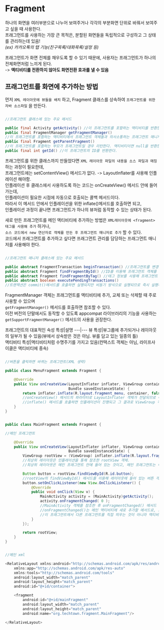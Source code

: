 # Fragment
하나의 화면을 여러부분으로 나누어 보여주거나 각각의 부분화면 단위로 바꿔서 보여주고 싶을 때 사용한다.  
프래그먼트를 사용하는 가장 큰 목적은, 분할된 화면들을 독립적으로 구성하고 그 상태를 관리하는데 있음!  
*(ex) 카카오톡의 탭 기능(친구목록/대화목록/설정 등)*  

프래그먼트가 화면 전체를 채우도록 할 수 있기 때문에, 사용자는 프래그먼트가 하나의 전체화면처럼 느끼게 된다.  
-> **액티비티를 전환하지 않아도 화면전환 효과를 낼 수 있음**  

## 프래그먼트를 화면에 추가하는 방법 
먼저 `XML 레이아웃에 뷰들을 배치` 하고, Fragment 클래스를 상속하여 `프래그먼트를 위한 자바 소스파일` 을 만든다.  

```java

//프래그먼트 클래스에 있는 주요 메서드

public final Activity getActivity() //이 프래그먼트를 포함하는 액티비티를 반환한다.
public final FragmentManager getFragmentManager()
//이 프래그먼트를 포함하는 액티비티에서 프래그먼트 객체들과 의사소통하는 프래그먼트 매니저를 반환한다.
public final Fragment getParentFragment()
//이 프래그먼트를 포함하는 부모가 프래그먼트일 경우 리턴한다. 액티비티이면 null을 반환한다.
public final int getId() //이 프래그먼트의 ID를 반환한다.

```

프래그먼트를 위한 클래스까지 만들었다면 `XML 레이아웃 파일의 내용을 소스 파일과 매칭`하는 과정이 필요한데,  
프래그먼트에는 setContentView() 메서드가 없다. -> LayoutInflater를 사용해 인플레이션 해야함.  
인플레이션 후 클래스에서 사용하도록 하는 코드는 onCreateView() 메서드 안에 들어가는데,  
인플레이션이 필요한 시점에 자동으로 호출되는 콜백 메서드이다.  
따라서 이 메서드 안에서 인플레이션을 위한 inflate()메서드를 호출하면 되고,  
인플레이션 과정이 끝나면 프래그먼트가 하나의 뷰처럼 동작할 수 있는 상태가 된다.  

새로 만든 프래그먼트를 메인 액티비티에 추가하는 방법은 `XML레이아웃에 <fragment> 태그를 사용해 추가` 하거나,  
`소스 코드에서 new 연산자로 객체를 만든 후 프래그먼트 매니저로 추가` 할 수 있다.  
코드에서 프래그먼트를 추가하고 싶다면 프래그먼트 관리를 담당하는 프래그먼트 매니저를 사용해야 한다.

```java

//프래그먼트 매니저 클래스에 있는 주요 메서드

public abstract FragmentTransaction beginTransaction() //프래그먼트를 변경하기 위한 트랙잭션을 시작한다.
public abstract Fragment findFragmentById() //ID를 이용해 프래그먼트 객체를 찾는다.
public abstract Fragment findFragmentByTag() //태그 정보를 사용해 프래그먼트 객체를 찾는다.
public abstract boolean executePendingTransactions()
//트랜잭션은 commit()메서드를 호출하면 실행되지만 비동기 방식으로 실행되므로 즉시 실행하고 싶다면 이 메서드를 추가로 호출해야 한다.

```

FragmentManager 객체는 프래그먼트를 액티비티에 추가, 교체 또는 삭제할 때 주로 사용할 수 있으며  
`getFragmentManager()` 메서드를 호출하면 참조할 수 있다.  
이전 버전의 단말에서도 동작할 수 있도록 appcompat 라이브러리의 기능을 사용하는  
`getSupportFragmentManager()` 메서드의 사용을 권장한다.  

프래그먼트의 대표적인 속성
특성|설명
---|---
뷰 특성|뷰그룹에 추가되거나 레이아웃의 일부가 될 수 있음(뷰에서 상속받은 것은 아님. 뷰를 담고 있는 일종의 틀)  
액티비티 특성|액티비티처럼 수명주기를 가지고 있음(컨택스트 객체는 아님, 라이프사이클은 액티비티에 종속)  

```java

//버튼을 클릭하면 바뀌는 프래그먼트(XML 생략)

public class MenuFragment extends Fragment {

    @Override
    public View onCreateView(LayoutInflater inflater, ViewGroup container,
                             Bundle savedInstanceState) {
        return inflater.inflate(R.layout.fragment_menu, container, false);
        //onCreateView() 메서드의 파라미터로 LayoutInflater 객체가 전달되므로 이 객체의 inflate() 메서드를 바로 호출할 수 있음.
        //inflate() 메서드를 호출하면 인플레이션이 진행되고 그 결과로 ViewGroup 객체가 반환됨. return으로 반환!
    }
}

```

```java

public class MainFragment extends Fragment {

//메인 프래그먼트

    @Override
    public View onCreateView(LayoutInflater inflater, ViewGroup container,
                             Bundle savedInstanceState) {
        ViewGroup rootView = (ViewGroup) inflater.inflate(R.layout.fragment_main, container, false);
        //최상위 레이아웃은 인플레이션을 통해 참조한 rootView 객체.
        //최상위 레이아웃은 메인 프래그먼트 안에 들어 있는 것이고, 메인 프래그먼트는 이 레이아웃을 화면에 보여주기 위한 틀임.

        Button button = rootView.findViewById(R.id.button);
        //rootView의 findViewById() 메서드를 이용해 레이아웃에 들어 있는 버튼 객체 찾아냄.
        button.setOnClickListener(new View.OnClickListener() {
            @Override
            public void onClick(View v) {
                MainActivity activity = (MainActivity)getActivity();
                activity.onFragmentChanged( 0 );
                //MainActivity 객체를 참조한 후 onFragmentChanged() 메서드 호출
                //onFragmentChanged()는 메인 액티비티에 새로 추가할 메서드로, 프래그먼트 매니저를 이용해 프래그먼트를 전환하는 메서드임
                //이 프래그먼트에서 다른 프래그먼트를 직접 띄우는 것이 아니라 액티비티를 통해 띄워야 함!!
            }
        });

        return rootView;
    }
}

```

```java

//메인 xml

<RelativeLayout xmlns:android="http://schemas.android.com/apk/res/android"
    xmlns:app="http://schemas.android.com/apk/res-auto"
    xmlns:tools="http://schemas.android.com/tools"
    android:layout_width="match_parent"
    android:layout_height="match_parent"
    android:id="@+id/container">

    <fragment
        android:id="@+id/mainFragment"
        android:layout_width="match_parent"
        android:layout_height="match_parent"
        android:name="org.techtown.fragment.MainFragment"/>

</RelativeLayout>

```





